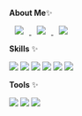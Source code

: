 <b>About Me</b>✨

<a href="https://instagram.com/_houseyoon">
    <img src="http://img.shields.io/badge/-Instagram-E4405F?style=flat&logo=Instagram&link=https://instagram.com/fivepxint/" style="height : auto; margin-left : 10px; margin-right : 10px;"/>
</a>
<a href="https://houseyoon.tistory.com/">
    <img src="http://img.shields.io/badge/-Tistory-000000?style=flat&logo=Instagram&link=https://tistory.com/fivepxint/" style="height : auto; margin-left : 10px; margin-right : 10px;"/>
</a>
<a href="https://houseyoon.tistory.com/">
    <img src="https://img.shields.io/badge/Tistory-000000?style=for-the-badge&logo=tistory&logoColor=white" style="height : auto; margin-left : 10px; margin-right : 10px;">
</a>


<b>Skills</b> ✨

<img src="https://img.shields.io/badge/C-A8B9CC?style=flat-square&logo=firebase&logoColor=white"/> <img src="https://img.shields.io/badge/Java-007396?style=flat&logo=OpenJDK&logoColor=white"/> <img src="https://img.shields.io/badge/HTML5-E34F26?style=flat-square&logo=firebase&logoColor=white"/> <img src="https://img.shields.io/badge/JavaScript-F7DF1E?style=flat-square&logo=firebase&logoColor=white"/> <img src="https://img.shields.io/badge/CSS3-1572B6?style=flat-square&logo=firebase&logoColor=white"/> <img src="https://img.shields.io/badge/Python-3776AB?style=flat-square&logo=firebase&logoColor=white"/> 

<b>Tools</b> ✨

<img src="https://img.shields.io/badge/Eclipse IDE-2C2255?style=flat-square&logo=firebase&logoColor=white"/> <img src="https://img.shields.io/badge/Visual Studio-5C2D91?style=flat-square&logo=firebase&logoColor=white"/> <img src="https://img.shields.io/badge/Visual Studio Code-007ACC?style=flat-square&logo=firebase&logoColor=white"/>

<!--
Here are some ideas to get you started:

- 🔭 I’m currently working on ...
- 🌱 I’m currently learning ...
- 👯 I’m looking to collaborate on ...
- 🤔 I’m looking for help with ...
- 💬 Ask me about ...
- 📫 How to reach me: ...
- 😄 Pronouns: ...
- ⚡ Fun fact: ...
-->
